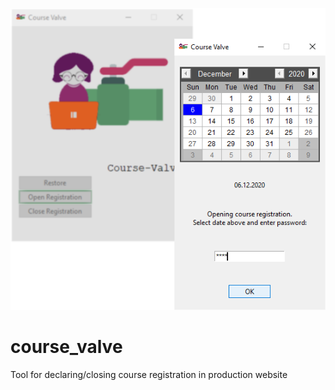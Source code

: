 ![program_icon](https://github.com/sharpblade4/course_valve/blob/main/example.png?raw=true)
# course_valve
Tool for declaring/closing course registration in production website
